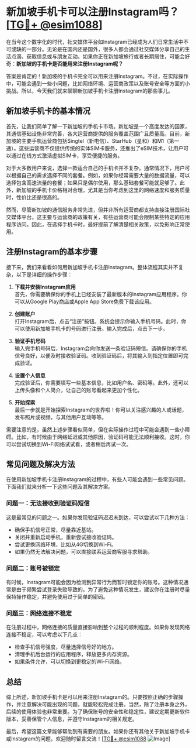 # 新加坡手机卡可以注册Instagram吗？[[TG💪+ @esim1088](https://t.me/s/esim1088)]

在当今这个数字化的时代，社交媒体平台如Instagram已经成为人们日常生活中不可或缺的一部分。无论是在国内还是国外，很多人都会通过社交媒体分享自己的生活点滴、获取信息或与朋友互动。如果你正在新加坡旅行或者长期居住，可能会好奇：**新加坡的手机卡是否能用来注册Instagram呢？**

答案是肯定的！新加坡的手机卡完全可以用来注册Instagram。不过，在实际操作中，可能会遇到一些小问题，比如网络环境、运营商政策以及账号安全等方面的小挑战。所以，今天我们就来聊聊新加坡手机卡注册Instagram的那些事儿。

## 新加坡手机卡的基本情况

首先，让我们简单了解一下新加坡的手机卡市场。新加坡是一个高度发达的国家，其通信基础设施非常完善，各大运营商提供的服务覆盖范围广且质量高。目前，新加坡的主要手机运营商包括Singtel（新电信）、StarHub（星和）和M1（第一通）。这些运营商不仅提供传统的实体SIM卡服务，还推出了eSIM技术，让用户可以通过在线方式激活虚拟SIM卡，享受便捷的服务。

对于大多数用户来说，选择一款适合自己的手机卡并不复杂。通常情况下，用户可以根据自己的需求选择不同的套餐。例如，如果你经常需要大量的数据流量，可以选择包含高速流量的套餐；如果只是偶尔使用，那么基础套餐可能就足够了。此外，新加坡的手机卡价格相对合理，尤其是当你考虑到这里的网络速度和服务质量时，性价比还是很高的。

然而，尽管新加坡的通信服务非常先进，但并非所有运营商都支持直接注册国际社交媒体平台。这主要与运营商的政策有关，有些运营商可能会限制某些特定的应用程序访问。因此，在选择手机卡时，最好提前了解清楚相关政策，以免影响正常使用。

## 注册Instagram的基本步骤

接下来，我们来看看如何用新加坡手机卡注册Instagram。整体流程其实并不复杂，以下是详细的操作步骤：

1. **下载并安装Instagram应用**  
   首先，你需要确保你的手机上已经安装了最新版本的Instagram应用程序。你可以从Google Play商店或Apple App Store免费下载该应用。

2. **创建账户**  
   打开Instagram后，点击“注册”按钮。系统会提示你输入手机号码。此时，你可以使用新加坡手机卡的号码进行注册。输入完成后，点击下一步。

3. **验证手机号码**  
   输入完手机号码后，Instagram会向你发送一条验证码短信。请确保你的手机信号良好，以便及时接收验证码。收到验证码后，将其输入到指定位置即可完成验证。

4. **设置个人信息**  
   完成验证后，你需要填写一些基本信息，比如用户名、密码等。此外，还可以上传头像和个人简介，让自己的账号看起来更加个性化。

5. **开始探索**  
   最后一步就是开始探索Instagram的世界啦！你可以关注感兴趣的人或话题，发布照片或视频，与其他用户互动等等。

需要注意的是，虽然上述步骤看似简单，但在实际操作过程中可能会遇到一些小障碍。比如，有时候由于网络延迟或其他原因，验证码可能无法顺利接收。这时，你可以尝试切换到Wi-Fi网络试试看，或者稍后再试一次。

## 常见问题及解决方法

在使用新加坡手机卡注册Instagram的过程中，有些人可能会遇到一些常见问题。下面我们就来分析一下这些问题及其解决方案。

### 问题一：无法接收到验证码短信

这是最常见的问题之一。如果你发现验证码迟迟未到达，可以尝试以下几种方法：
- 确保手机信号正常，尽量靠近基站。
- 关闭并重新启动手机，重新尝试接收验证码。
- 尝试更换网络环境，比如从4G切换到Wi-Fi。
- 如果仍然无法解决问题，可以直接联系运营商客服寻求帮助。

### 问题二：账号被锁定

有时候，Instagram可能会因为检测到异常行为而暂时锁定你的账号。这种情况通常是由于频繁尝试登录失败导致的。为了避免这种情况发生，建议你在注册时尽量保持操作稳定，并避免使用过于简单的密码。

### 问题三：网络连接不稳定

在注册过程中，网络连接的质量直接影响到整个过程的顺利程度。如果你发现网络连接不稳定，可以考虑以下几点：
- 检查手机信号强度，尽量选择信号好的地方。
- 清理手机后台运行的应用程序，释放更多内存资源。
- 如果条件允许，可以切换到更稳定的Wi-Fi网络。

## 总结

综上所述，新加坡手机卡是可以用来注册Instagram的。只要按照正确的步骤操作，并注意解决可能出现的问题，就能轻松完成注册。当然，除了注册本身之外，后续的使用体验也非常重要。为了确保账号的安全性和稳定性，建议定期更新软件版本，妥善保管个人信息，并遵守Instagram的相关规定。

最后，希望这篇文章能够帮助到有需要的朋友。如果你还有其他关于新加坡手机卡或Instagram的问题，欢迎随时留言交流！[[TG💪+ @esim1088](https://t.me/s/esim1088) ![Image](https://i.postimg.cc/4NQfJmqS/Snipaste-2025-05-13-00-14-12.png)]